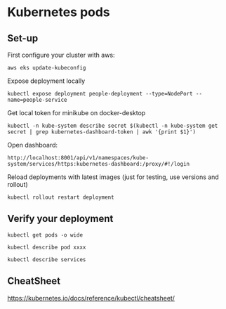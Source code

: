 # Kubernetes pods

## Set-up
First configure your cluster with aws:

```
aws eks update-kubeconfig
```

Expose deployment locally
```
kubectl expose deployment people-deployment --type=NodePort --name=people-service
```

Get local token for minikube on docker-desktop
```
kubectl -n kube-system describe secret $(kubectl -n kube-system get secret | grep kubernetes-dashboard-token | awk '{print $1}')
```

Open dashboard:
```
http://localhost:8001/api/v1/namespaces/kube-system/services/https:kubernetes-dashboard:/proxy/#!/login
```

Reload deployments with latest images (just for testing, use versions and rollout)
```
kubectl rollout restart deployment
```

## Verify your deployment

```
kubectl get pods -o wide
```

```
kubectl describe pod xxxx
```

```
kubectl describe services
```
## CheatSheet

https://kubernetes.io/docs/reference/kubectl/cheatsheet/

